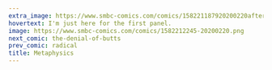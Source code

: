 ```yaml
---
extra_image: https://www.smbc-comics.com/comics/158221187920200220after.png
hovertext: I'm just here for the first panel.
image: https://www.smbc-comics.com/comics/1582212245-20200220.png
next_comic: the-denial-of-butts
prev_comic: radical
title: Metaphysics
---
```


